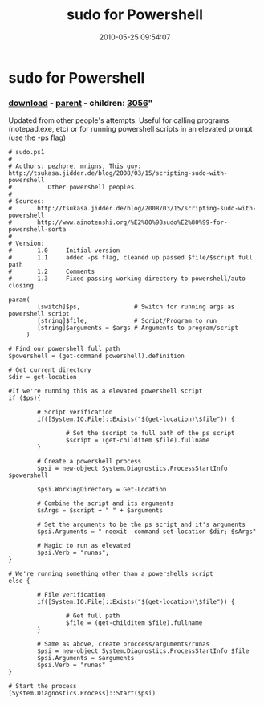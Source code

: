 ﻿---
pid:            1874
parent:         1873
children:       3056
poster:         pezhore
title:          sudo for Powershell
date:           2010-05-25 09:54:07
format:         posh
---

# sudo for Powershell

### [download](1874.ps1) - [parent](1873.md) - children: [3056](3056.md)"

Updated from other people's attempts. Useful for calling programs (notepad.exe, etc) or for running powershell scripts in an elevated prompt (use the -ps flag)

```posh
# sudo.ps1
#
# Authors: pezhore, mrigns, This guy: http://tsukasa.jidder.de/blog/2008/03/15/scripting-sudo-with-powershell
#          Other powershell peoples.
#
# Sources:
#       http://tsukasa.jidder.de/blog/2008/03/15/scripting-sudo-with-powershell
#       http://www.ainotenshi.org/%E2%80%98sudo%E2%80%99-for-powershell-sorta
#
# Version:
#       1.0     Initial version
#       1.1     added -ps flag, cleaned up passed $file/$script full path
#       1.2     Comments
#       1.3     Fixed passing working directory to powershell/auto closing

param(
        [switch]$ps,               # Switch for running args as powershell script
        [string]$file,             # Script/Program to run
        [string]$arguments = $args # Arguments to program/script
     )

# Find our powershell full path
$powershell = (get-command powershell).definition

# Get current directory
$dir = get-location

#If we're running this as a elevated powershell script
if ($ps){

        # Script verification
        if([System.IO.File]::Exists("$(get-location)\$file")) {

                # Set the $script to full path of the ps script
                $script = (get-childitem $file).fullname
        }

        # Create a powershell process
        $psi = new-object System.Diagnostics.ProcessStartInfo $powershell

        $psi.WorkingDirectory = Get-Location

        # Combine the script and its arguments
        $sArgs = $script + " " + $arguments

        # Set the arguments to be the ps script and it's arguments
        $psi.Arguments = "-noexit -command set-location $dir; $sArgs"

        # Magic to run as elevated
        $psi.Verb = "runas";
}

# We're running something other than a powershells script
else {

        # File verification
        if([System.IO.File]::Exists("$(get-location)\$file")) {

                # Get full path
                $file = (get-childitem $file).fullname
        }

        # Same as above, create proccess/arguments/runas
        $psi = new-object System.Diagnostics.ProcessStartInfo $file
        $psi.Arguments = $arguments
        $psi.Verb = "runas"
}

# Start the process
[System.Diagnostics.Process]::Start($psi)
```
